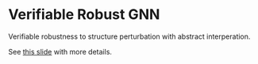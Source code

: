 # Verifiable Robust GNN

Verifiable robustness to structure perturbation with abstract interperation. 

See [this slide](presentation.pdf) with more details.  

